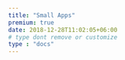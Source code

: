```yaml
---
title: "Small Apps"
premium: true
date: 2018-12-28T11:02:05+06:00 
# type dont remove or customize
type : "docs"
---
```

